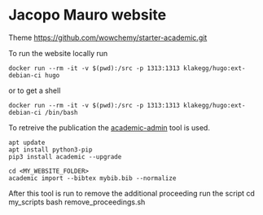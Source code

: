 # Jacopo Mauro website

Theme https://github.com/wowchemy/starter-academic.git

To run the website locally run

```
docker run --rm -it -v $(pwd):/src -p 1313:1313 klakegg/hugo:ext-debian-ci hugo
```

or to get a shell

```
docker run --rm -it -v $(pwd):/src -p 1313:1313 klakegg/hugo:ext-debian-ci /bin/bash
```


To retreive the publication the [academic-admin](https://github.com/sourcethemes/academic-admin)
tool is used.

```
apt update
apt install python3-pip
pip3 install academic --upgrade

cd <MY_WEBSITE_FOLDER>
academic import --bibtex mybib.bib --normalize
```

After this tool is run to remove the additional proceeding run the script
cd my_scripts
bash remove_proceedings.sh

